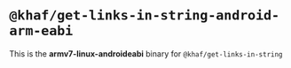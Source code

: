 # `@khaf/get-links-in-string-android-arm-eabi`

This is the **armv7-linux-androideabi** binary for `@khaf/get-links-in-string`
